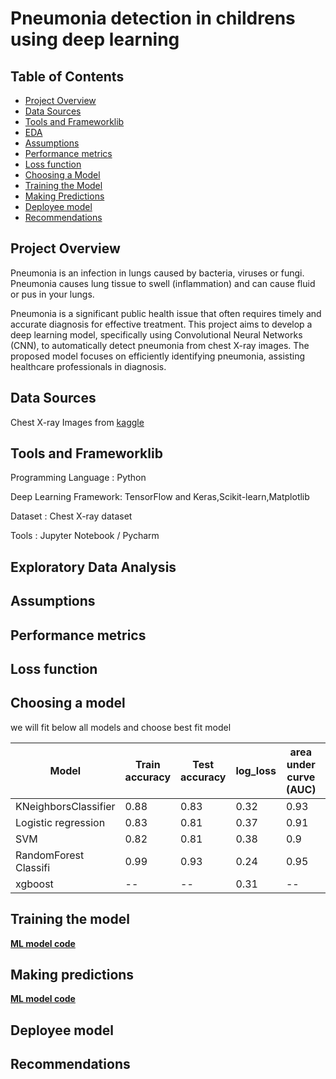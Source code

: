# Pneumonia detection in childrens using deep learning

## Table of Contents
- [Project Overview](#project-overview)
- [Data Sources](#data-sources)
- [Tools and Frameworklib](#tools-and-frameworklib)
- [EDA](#exploratory-data-analysis)
- [Assumptions](#assumptions)
- [Performance metrics](#performance-metrics)
- [Loss function](#loss-function)
- [Choosing a Model](#choosing-a-model)
- [Training the Model](#training-the-model)
- [Making Predictions](#making-predictions)
- [Deployee model](#deployee-model)
- [Recommendations](#recommendations)

## Project Overview
  Pneumonia is an infection in lungs caused by bacteria, viruses or fungi. Pneumonia causes lung tissue to swell (inflammation) and can cause fluid or pus in your lungs. 
  
  Pneumonia is a significant public health issue that often requires timely and accurate diagnosis for effective treatment. This project aims to develop a deep learning model, specifically using Convolutional 
  Neural Networks (CNN), to automatically detect pneumonia from chest X-ray images. The proposed model focuses on efficiently identifying pneumonia, assisting healthcare professionals in diagnosis.

## Data Sources
   Chest X-ray Images from [kaggle](https://www.kaggle.com/datasets/paultimothymooney/chest-xray-pneumonia)

## Tools and Frameworklib

  Programming Language   : Python
  
  Deep Learning Framework: TensorFlow and Keras,Scikit-learn,Matplotlib
  
  Dataset                : Chest X-ray dataset
  
  Tools                  : Jupyter Notebook / Pycharm

## Exploratory Data Analysis

## Assumptions

## Performance metrics

## Loss function

## Choosing a model

we will fit below all models and choose best fit model

Model                 | Train accuracy  | Test accuracy |   log_loss    |  area under curve (AUC)   |  Cross Validation  |  Hyperparameters   |
--------------------- | -------------   | ------------- | ------------- |   ---------------------   |  ----------------  | ----------------   | 
KNeighborsClassifier  |   0.88          |   0.83        |   0.32        |       0.93                |    cv=5            |   K=6              |
Logistic regression   |   0.83          |   0.81        |   0.37        |       0.91                |    cv=5            |   alpha : 0.001    |
SVM                   |   0.82          |   0.81        |   0.38        |       0.9                 |    cv=5            |   alpha=1          |
RandomForest Classifi |   0.99          |   0.93        |   0.24        |       0.95                |    cv=5            |   n_estimators=95  |
xgboost               |   --            |   --          |   0.31        |       --                  |    --              |   default          |

## Training the model
[**ML model code**](ML_Models.ipynb)

## Making predictions
[**ML model code**](ML_Models.ipynb)

## Deployee model

## Recommendations
